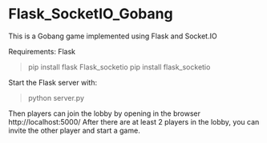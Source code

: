 # Flask_SocketIO_Gobang

This is a Gobang game implemented using Flask and Socket.IO

Requirements:
  Flask
  > pip install flask
  Flask_socketio
  > pip install flask_socketio
  
Start the Flask server with:
> python server.py

Then players can join the lobby by opening in the browser
http://localhost:5000/
After there are at least 2 players in the lobby, you can invite the other player and start a game.